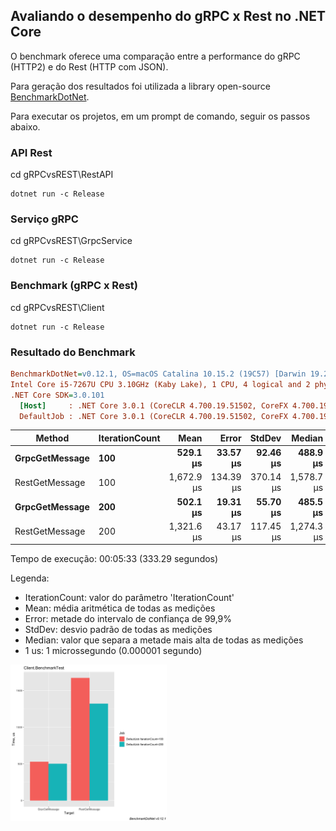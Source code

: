 ## Avaliando o desempenho do gRPC x Rest no .NET Core

O benchmark oferece uma comparação entre a performance do gRPC (HTTP2) e do Rest (HTTP com JSON).

Para geração dos resultados foi utilizada a library open-source <a href="https://github.com/dotnet/BenchmarkDotNet">BenchmarkDotNet</a>.

Para executar os projetos, em um prompt de comando, seguir os passos abaixo.

### API Rest
cd gRPCvsREST\RestAPI
```
dotnet run -c Release
```

### Serviço gRPC
cd gRPCvsREST\GrpcService
```
dotnet run -c Release
```

### Benchmark (gRPC x Rest)
cd gRPCvsREST\Client
```
dotnet run -c Release
```

### Resultado do Benchmark

``` ini
BenchmarkDotNet=v0.12.1, OS=macOS Catalina 10.15.2 (19C57) [Darwin 19.2.0]
Intel Core i5-7267U CPU 3.10GHz (Kaby Lake), 1 CPU, 4 logical and 2 physical cores
.NET Core SDK=3.0.101
  [Host]     : .NET Core 3.0.1 (CoreCLR 4.700.19.51502, CoreFX 4.700.19.51609), X64 RyuJIT
  DefaultJob : .NET Core 3.0.1 (CoreCLR 4.700.19.51502, CoreFX 4.700.19.51609), X64 RyuJIT
```

|         Method | IterationCount |       Mean |     Error |    StdDev |     Median |
|--------------- |--------------- |-----------:|----------:|----------:|-----------:|
| **GrpcGetMessage** |            **100** |   **529.1 μs** |  **33.57 μs** |  **92.46 μs** |   **488.9 μs** |
| RestGetMessage |            100 | 1,672.9 μs | 134.39 μs | 370.14 μs | 1,578.7 μs |
| **GrpcGetMessage** |            **200** |   **502.1 μs** |  **19.31 μs** |  **55.70 μs** |   **485.5 μs** |
| RestGetMessage |            200 | 1,321.6 μs |  43.17 μs | 117.45 μs | 1,274.3 μs |

Tempo de execução: 00:05:33 (333.29 segundos)

Legenda:
- IterationCount: valor do parâmetro 'IterationCount'
- Mean: média aritmética de todas as medições
- Error: metade do intervalo de confiança de 99,9%
- StdDev: desvio padrão de todas as medições
- Median: valor que separa a metade mais alta de todas as medições
- 1 us: 1 microssegundo (0.000001 segundo)

<img src="https://github.com/lsilvadev/gRPCvsREST/blob/master/Image/Client.BenchmarkTest-barplot.png" width="250" alt="Gráfico">


